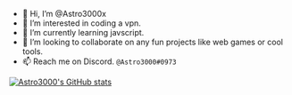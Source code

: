 - 👋 Hi, I’m @Astro3000x
- 👀 I’m interested in coding a vpn.
- 🌱 I’m currently learning javscript.
- 💞️ I’m looking to collaborate on any fun projects like web games or cool tools.
- 📫 Reach me on Discord. ```@Astro3000#0973```

[![Astro3000's GitHub stats](https://github-readme-stats.vercel.app/api?username=astro3000x&theme=radical)](https://github.com/anuraghazra/github-readme-stats)

<!---
Astro3000x/Astro3000x is a ✨ special ✨ repository because its `README.md` (this file) appears on your GitHub profile.
You can click the Preview link to take a look at your changes.
--->
